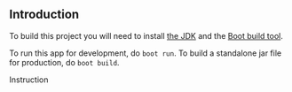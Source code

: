 ## Introduction

To build this project you will need to install [the JDK](http://www.oracle.com/technetwork/java/javase/downloads/jdk9-downloads-3848520.html) and the [Boot build tool](http://boot-clj.com/).

To run this app for development, do `boot run`. To build a standalone jar file for production, do `boot build`.

Instruction

